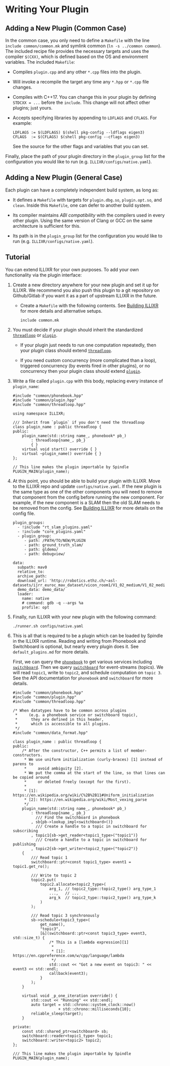 # Writing Your Plugin

## Adding a New Plugin (Common Case)

In the common case, you only need to define a `Makefile` with the line `include common/common.mk`
    and symlink common (`ln -s ../common common`).
The included recipe file provides the necessary targets and uses the compiler `$(CXX)`,
    which is defined based on the OS and environment variables.
The included `Makefile`:

-   Compiles `plugin.cpp` and any other `*.cpp` files into the plugin.

-   Will invoke a recompile the target any time any `*.hpp` or `*.cpp` file changes.

-   Compiles with C++17.
    You can change this in your plugin by defining
        `STDCXX = ...` before the `include`.
    This change will not affect other plugins; just yours.

-   Accepts specifying libraries by appending to `LDFLAGS` and `CFLAGS`.
    For example:

    <!--- language: lang-makefile -->

        LDFLAGS := $(LDFLAGS) $(shell pkg-config --ldflags eigen3)
        CFLAGS  := $(CFLAGS) $(shell pkg-config --cflags eigen3)

    See the source for the other flags and variables that you can set.

Finally, place the path of your plugin directory in the `plugin_group` list
    for the configuration you would like to run (e.g. `ILLIXR/configs/native.yaml`).


## Adding a New Plugin (General Case)

Each plugin can have a completely independent build system, as long as:

-   It defines a `Makefile` with targets for `plugin.dbg.so`, `plugin.opt.so`, and `clean`.
    Inside this `Makefile`, one can defer to another build system.

-   Its compiler maintains _ABI compatibility_ with the compilers used in every other plugin.
    Using the same version of Clang or GCC on the same architecture is sufficient for this.

-   Its path is in the `plugin_group` list for the configuration you would like
        to run (e.g. `ILLIXR/configs/native.yaml`).


## Tutorial

You can extend ILLIXR for your own purposes.
To add your own functionality via the plugin interface:

1.  Create a new directory anywhere for your new plugin and set it up for ILLIXR.
    We recommend you also push this plugin to a git repository on Github/Gitlab if you want it
        as a part of upstream ILLIXR in the future.

    -   Create a `Makefile` with the following contents.
        See [Building ILLIXR][10] for more details and alternative setups.

        <!--- language: lang-makefile -->

            include common.mk

1.  You must decide if your plugin should inherit the standardized [`threadloop`][12]
        or [`plugin`][13].

    -   If your plugin just needs to run one computation repeatedly,
            then your plugin class should extend [`threadloop`][12].

    -   If you need custom concurrency (more complicated than a loop),
            triggered concurrency (by events fired in other plugins),
            or no concurrency then your plugin class should extend [`plugin`][13].

1.  Write a file called `plugin.cpp` with this body, replacing every instance of `plugin_name`:

    <!--- language: lang-cpp -->

        #include "common/phonebook.hpp"
        #include "common/plugin.hpp"
        #include "common/threadloop.hpp"

        using namespace ILLIXR;

        /// Inherit from `plugin` if you don't need the threadloop
        class plugin_name : public threadloop {
        public:
            plugin_name(std::string name_, phonebook* pb_)
                : threadloop{name_, pb_}
                { }
            virtual void start() override { }
            virtual ~plugin_name() override { }
        };

        // This line makes the plugin importable by Spindle
        PLUGIN_MAIN(plugin_name);

1.  At this point, you should be able to build your plugin with ILLIXR.
    Move to the ILLIXR repo and update `configs/native.yaml`.
    If the new plugin is the same type as one of the other components you will need to
        remove that component from the config before running the new component.
    For example, if the new component is a SLAM then the old SLAM needs to be removed from
        the config.
    See [Building ILLIXR][10] for more details on the config file.

    <!--- language: lang-yaml -->

        plugin_groups:
          - !include "rt_slam_plugins.yaml"
          - !include "core_plugins.yaml"
          - plugin_group:
             - path: /PATH/TO/NEW/PLUGIN
             - path: ground_truth_slam/
             - path: gldemo/
             - path: debugview/
   
        data:
          subpath: mav0
          relative_to:
          archive_path:
          download_url: 'http://robotics.ethz.ch/~asl-datasets/ijrr_euroc_mav_dataset/vicon_room1/V1_02_medium/V1_02_medium.zip'
          demo_data: demo_data/
          loader:
            name: native
            # command: gdb -q --args %a
            profile: opt

1.  Finally, run ILLIXR with your new plugin with the following command:

    <!--- language: lang-shell -->

        ./runner.sh configs/native.yaml

1.  This is all that is required to be a plugin which can be loaded by Spindle in
        the ILLIXR runtime.
    Reading and writing from Phonebook and Switchboard is optional,
        but nearly every plugin does it.
    See `default_plugins.md` for more details.

    First, we can query the [`phonebook`][11] to get various services
        including [`switchboard`][14].
    Then we query [`switchboard`][14] for event-streams (topics).
    We will read `topic1`, write to `topic2`, and schedule computation on `topic 3`.
    See the API documentation for `phonebook` and `switchboard` for more details.

    <!--- language: lang-cpp -->

        #include "common/phonebook.hpp"
        #include "common/plugin.hpp"
        #include "common/threadloop.hpp"
    
        /* When datatypes have to be common across plugins
         *     (e.g. a phonebook service or switchboard topic),
         *      they are defined in this header,
         *      which is accessible to all plugins.
         */
        #include "common/data_format.hpp"
    
        class plugin_name : public threadloop {
        public:
            /* After the constructor, C++ permits a list of member-constructors.
             * We use uniform initialization (curly-braces) [1] instead of parens to
             *     avoid ambiguity [2].
             * We put the comma at the start of the line, so that lines can be copied around
             *     or deleted freely (except for the first).
             *
             * [1]: https://en.wikipedia.org/wiki/C%2B%2B11#Uniform_initialization
             * [2]: https://en.wikipedia.org/wiki/Most_vexing_parse
             */
            plugin_name(std::string name_, phonebook* pb_)
                : threadloop{name_, pb_}
                  /// Find the switchboard in phonebook
                , sb{pb->lookup_impl<switchboard>()}
                  /// Create a handle to a topic in switchboard for subscribing
                , topic1{sb->get_reader<topic1_type>("topic1")}
                  /// Create a handle to a topic in switchboard for publishing
                , topic2{sb->get_writer<topic2_type>("topic2")}
            {
                /// Read topic 1
                switchboard::ptr<const topic1_type> event1 = topic1.get_ro();
    
                /// Write to topic 2
                topic2.put(
                    topic2.allocate<topic2_type>(
                        arg_1, // topic2_type::topic2_type() arg_type_1
                        ...,   // ...
                        arg_k  // topic2_type::topic2_type() arg_type_k
                    )
                );
    
                /// Read topic 3 synchronously
                sb->schedule<topic3_type>(
                    get_name(),
                    "topic3",
                    [&](switchboard::ptr<const topic3_type> event3, std::size_t) {
                        /* This is a [lambda expression][1]
                         *
                         * [1]: https://en.cppreference.com/w/cpp/language/lambda
                         */
                        std::cout << "Got a new event on topic3: " << event3 << std::endl;
                        callback(event3);
                    }
                );
            }
    
            virtual void _p_one_iteration override() {
                std::cout << "Running" << std::endl;
                auto target = std::chrono::system_clock::now()
                            + std::chrono::milliseconds{10};
                reliable_sleep(target);
            }
    
        private:
            const std::shared_ptr<switchboard> sb;
            switchboard::reader<topic1_type> topic1;
            switchboard::writer<topic2> topic2;
        };
    
        /// This line makes the plugin importable by Spindle
        PLUGIN_MAIN(plugin_name);


[//]: # (- Internal -)

[10]:   building_illixr.md
[11]:   api/html/classILLIXR_1_1phonebook.html
[12]:   api/html/classILLIXR_1_1threadloop.html
[13]:   api/html/classILLIXR_1_1plugin.html
[14]:   api/html/classILLIXR_1_1switchboard.html
[15]:   glossary.md#plugin
